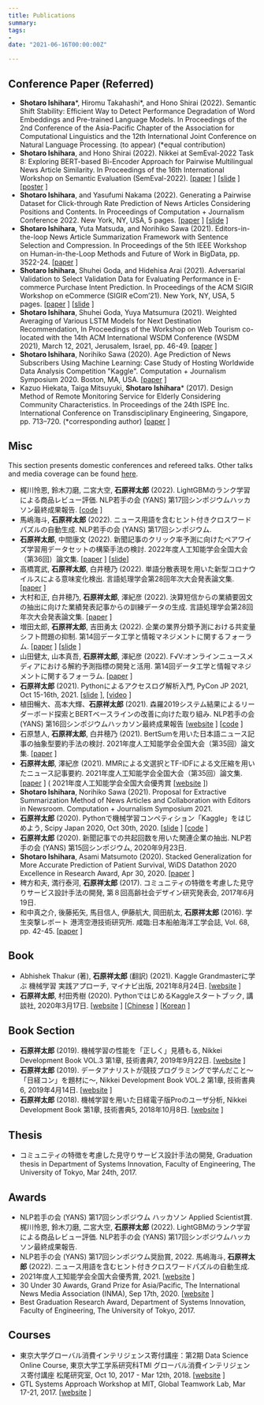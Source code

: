 ```yaml
---
title: Publications
summary:
tags:
- 
date: "2021-06-16T00:00:00Z"

---
```


## Conference Paper (Referred)

- **Shotaro Ishihara***, Hiromu Takahashi*, and Hono Shirai (2022). Semantic Shift Stability: Efficient Way to Detect Performance Degradation of Word Embeddings and Pre-trained Language Models. In Proceedings of the 2nd Conference of the Asia-Pacific Chapter of the Association for Computational Linguistics and the 12th International Joint Conference on Natural Language Processing. (to appear) (*equal contribution)
- **Shotaro Ishihara**, and Hono Shirai (2022). Nikkei at SemEval-2022 Task 8: Exploring BERT-based Bi-Encoder Approach for Pairwise Multilingual News Article Similarity. In Proceedings of the 16th International Workshop on Semantic Evaluation (SemEval-2022). [[paper](https://aclanthology.org/2022.semeval-1.171/) ] [[slide](https://speakerdeck.com/upura/nikkei-at-semeval-2022-task-8-exploring-bert-based-bi-encoder-approach-for-pairwise-multilingual-news-article-similarity) ] [[poster](https://speakerdeck.com/upura/poster-nikkei-at-semeval-2022-task-8-exploring-bert-based-bi-encoder-approach-for-pairwise-multilingual-news-article-similarity) ]
- **Shotaro Ishihara**, and Yasufumi Nakama (2022). Generating a Pairwise Dataset for Click-through Rate Prediction of News Articles Considering Positions and Contents. In Proceedings of Computation + Journalism Conference 2022. New York, NY, USA, 5 pages. [[paper](https://cj2022.brown.columbia.edu/proceedings/) ] [[slide](https://speakerdeck.com/upura/generating-a-pairwise-dataset-for-click-through-rate-prediction-of-news-articles-considering-positions-and-contents) ]
- **Shotaro Ishihara**, Yuta Matsuda, and Norihiko Sawa (2021). Editors-in-the-loop News Article Summarization Framework with Sentence Selection and Compression. In Proceedings of the 5th IEEE Workshop on Human-in-the-Loop Methods and Future of Work in BigData, pp. 3522-24. [[paper](https://ieeexplore.ieee.org/document/9671300) ]
- **Shotaro Ishihara**, Shuhei Goda, and Hidehisa Arai (2021). Adversarial Validation to Select Validation Data for Evaluating Performance in E-commerce Purchase Intent Prediction. In Proceedings of the ACM SIGIR Workshop on eCommerce (SIGIR eCom’21). New York, NY, USA, 5 pages. [[paper](https://sigir-ecom.github.io/accepted-papers.html) ] [[slide](https://speakerdeck.com/upura/adversarial-validation-to-select-validation-data-for-evaluating-performance-in-e-commerce-purchase-intent-prediction) ]
- **Shotaro Ishihara**, Shuhei Goda, Yuya Matsumura (2021). Weighted Averaging of Various LSTM Models for Next Destination Recommendation, In Proceedings of the Workshop on Web Tourism co-located with the 14th ACM International WSDM Conference (WSDM 2021), March 12, 2021, Jerusalem, Israel, pp. 46-49. [[paper](http://ceur-ws.org/Vol-2855/challenge_short_7.pdf) ]
- **Shotaro Ishihara**, Norihiko Sawa (2020). Age Prediction of News Subscribers Using Machine Learning: Case Study of Hosting Worldwide Data Analysis Competition "Kaggle". Computation + Journalism Symposium 2020. Boston, MA, USA. [[paper](https://cj2021.northeastern.edu/research-papers/) ]
- Kazuo Hiekata, Taiga Mitsuyuki, **Shotaro Ishihara*** (2017). Design Method of Remote Monitoring Service for Elderly Considering Community Characteristics. In Proceedings of the 24th ISPE Inc. International Conference on Transdisciplinary Engineering, Singapore, pp. 713–720. (*corresponding author) [[paper](http://ebooks.iospress.nl/volumearticle/46762) ]

## Misc

This section presents domestic conferences and refereed talks.
Other talks and media coverage can be found [here](https://upura.github.io/projects/talks_and_media/).

- 梶川怜恩, 鈴木刀磨, 二宮大空, **石原祥太郎** (2022). LightGBMのランク学習による商品レビュー評価. NLP若手の会 (YANS) 第17回シンポジウムハッカソン最終成果報告. [[code](https://github.com/upura/yans2022-hackathon-team-natural) ]
- 馬嶋海斗, **石原祥太郎** (2022). ニュース用語を含むヒント付きクロスワードパズルの自動生成. NLP若手の会 (YANS) 第17回シンポジウム.
- **石原祥太郎**, 中間康文 (2022). 新聞記事のクリック率予測に向けたペアワイズ学習用データセットの構築手法の検討. 2022年度人工知能学会全国大会（第36回）論文集. [[paper](https://www.jstage.jst.go.jp/article/pjsai/JSAI2022/0/JSAI2022_4H1OS2a05/_article/-char/ja/) ] [[slide](https://speakerdeck.com/upura/jsai2022-generating-pairwise-dataset-for-ctr-prediction)]
- 高橋寛武, **石原祥太郎**, 白井穂乃 (2022). 単語分散表現を用いた新型コロナウイルスによる意味変化検出. 言語処理学会第28回年次大会発表論文集. [[paper](https://www.anlp.jp/proceedings/annual_meeting/2022/pdf_dir/PT3-8.pdf) ]
- 大村和正, 白井穂乃, **石原祥太郎**, 澤紀彦 (2022). 決算短信からの業績要因文の抽出に向けた業績発表記事からの訓練データの生成. 言語処理学会第28回年次大会発表論文集. [[paper](https://www.anlp.jp/proceedings/annual_meeting/2022/pdf_dir/PH3-5.pdf) ]
- 増田太郎, **石原祥太郎**, 吉田勇太 (2022). 企業の業界分類予測における共変量シフト問題の抑制. 第14回データ工学と情報マネジメントに関するフォーラム. [[paper](https://proceedings-of-deim.github.io/DEIM2022/papers/G24-1.pdf) ] [[slide](https://speakerdeck.com/taro_masuda/qi-ye-falseye-jie-fen-lei-yu-ce-niokerugong-bian-liang-sihutowen-ti-falseyi-zhi-81490d5a-1447-43fa-855a-cf6ad23f4db8) ]
- 山田健太, 山本真吾, **石原祥太郎**, 澤紀彦 (2022). F√V:オンラインニュースメディアにおける解約予測指標の開発と活用. 第14回データ工学と情報マネジメントに関するフォーラム. [[paper](https://proceedings-of-deim.github.io/DEIM2022/papers/I44-6.pdf) ]
- **石原祥太郎** (2021). Pythonによるアクセスログ解析入門, PyCon JP 2021, Oct 15-16th, 2021. [[slide](https://speakerdeck.com/upura/tutorial-on-access-log-analysis-by-python) ], [[video](https://youtu.be/_EqrNN5Ld-w) ]
- 植田暢大、高本大輝、**石原祥太郎** (2021). 森羅2019システム結果によるリーダーボード探索とBERTベースラインの改善に向けた取り組み. NLP若手の会 (YANS) 第16回シンポジウムハッカソン最終成果報告 [[website](https://yans.anlp.jp/entry/yans2021report) ] [[code](https://github.com/upura/yans2021-hackathon) ]
- 石原慧人, **石原祥太郎**, 白井穂乃 (2021). BertSumを用いた日本語ニュース記事の抽象型要約手法の検討. 2021年度人工知能学会全国大会（第35回）論文集. [[paper](https://www.jstage.jst.go.jp/article/pjsai/JSAI2021/0/JSAI2021_1D4OS3c02/_article/-char/ja) ]
- **石原祥太郎**, 澤紀彦 (2021). MMRによる文選択とTF-IDFによる文圧縮を用いたニュース記事要約. 2021年度人工知能学会全国大会（第35回）論文集. [[paper](https://www.jstage.jst.go.jp/article/pjsai/JSAI2021/0/JSAI2021_1D2OS3a03/_article/-char/ja) ] ( 2021年度人工知能学会全国大会優秀賞 [[website](https://www.ai-gakkai.or.jp/about/award/jsai_award-conf/) ])
- **Shotaro Ishihara**, Norihiko Sawa (2021). Proposal for Extractive Summarization Method of News Articles and Collaboration with Editors in Newsroom. Computation + Journalism Symposium 2021.
- **石原祥太郎** (2020). Pythonで機械学習コンペティション「Kaggle」をはじめよう, Scipy Japan 2020, Oct 30th, 2020. [[slide](https://speakerdeck.com/upura/quick-start-guide-of-kaggle-machine-learning-competitions-with-python) ] [[code](https://github.com/upura/scipy-japan-2020-kaggle-tutorial) ]
- **石原祥太郎** (2020). 新聞記事での共起回数を用いた関連企業の抽出. NLP若手の会 (YANS) 第15回シンポジウム, 2020年9月23日.
- **Shotaro Ishihara**, Asami Matsumoto (2020). Stacked Generalization for More Accurate Prediction of Patient Survival, WiDS Datathon 2020 Excellence in Research Award, Apr 30, 2020. [[paper](https://drive.google.com/file/d/1JME4R7Cw2rHyFUI0Il297XP8gP3GuVtA/view?usp=sharing) ]
- 稗方和夫, 満行泰河, **石原祥太郎** (2017). コミュニティの特徴を考慮した見守りサービス設計手法の開発, 第８回高齢社会デザイン研究発表会, 2017年6月19日.
- 和中真之介, 後藤拓矢, 馬目信人, 伊藤航大, 岡田航太, **石原祥太郎** (2016). 学生突撃レポート 港湾空港技術研究所. 咸臨:日本船舶海洋工学会誌, Vol. 68, pp. 42-45. [[paper](https://ci.nii.ac.jp/naid/40020991735/) ]

## Book

- Abhishek Thakur (著), **石原祥太郎** (翻訳) (2021). Kaggle Grandmasterに学ぶ 機械学習 実践アプローチ, マイナビ出版, 2021年8月24日. [[website](https://book.mynavi.jp/ec/products/detail/id=123641) ]
- **石原祥太郎**, 村田秀樹 (2020). PythonではじめるKaggleスタートブック, 講談社, 2020年3月17日. [[website](https://www.kspub.co.jp/book/detail/5190067.html) ] [[Chinese](http://books.gotop.com.tw/v_ACD021100) ] [[Korean](http://www.kyobobook.co.kr/product/detailViewKor.laf?ejkGb=KOR&mallGb=KOR&barcode=9791190665841) ]

## Book Section

- **石原祥太郎** (2019). 機械学習の性能を「正しく」見積もる, Nikkei Development Book VOL.3 第1章, 技術書典7, 2019年9月22日. [[website](https://techbookfest.org/event/tbf07) ]
- **石原祥太郎** (2019). データアナリストが競技プログラミングで学んだこと〜「⽇経コン」を題材に〜, Nikkei Development Book VOL.2 第1章, 技術書典6, 2019年4月14日. [[website](https://note.com/nikkei_staff/n/neeae5e42c9f7) ]
- **石原祥太郎** (2018). 機械学習を用いた日経電子版Proのユーザ分析, Nikkei Development Book 第1章, 技術書典5, 2018年10月8日. [[website](https://note.com/nikkei_staff/n/n4d5253dbd58d) ]

## Thesis

- コミュニティの特徴を考慮した見守りサービス設計手法の開発, Graduation thesis in Department of Systems Innovation, Faculty of Engineering, The University of Tokyo, Mar 24th, 2017.

## Awards

- NLP若手の会 (YANS) 第17回シンポジウム ハッカソン Applied Scientist賞. 梶川怜恩, 鈴木刀磨, 二宮大空, **石原祥太郎** (2022). LightGBMのランク学習による商品レビュー評価. NLP若手の会 (YANS) 第17回シンポジウムハッカソン最終成果報告.
- NLP若手の会 (YANS) 第17回シンポジウム奨励賞, 2022. 馬嶋海斗, **石原祥太郎** (2022). ニュース用語を含むヒント付きクロスワードパズルの自動生成.
- 2021年度人工知能学会全国大会優秀賞, 2021. [[website](https://www.ai-gakkai.or.jp/about/award/jsai_award-conf/) ]
- 30 Under 30 Awards, Grand Prize for Asia/Pacific, The International News Media Association (INMA), Sep 17th, 2020. [[website](https://www.inma.org/blogs/main/post.cfm/INMA-unveils-30-rising-stars-in-global-news-media-with-young-professionals-awards) ]
- Best Graduation Research Award, Department of Systems Innovation, Faculty of Engineering, The University of Tokyo, 2017.

## Courses

- 東京大学グローバル消費インテリジェンス寄付講座：第2期 Data Science Online Course, 東京大学工学系研究科TMI グローバル消費インテリジェンス寄付講座 松尾研究室, Oct 10, 2017 - Mar 12th, 2018. [[website](https://gci.t.u-tokyo.ac.jp/dsonline/) ]
- GTL Systems Approach Workshop at MIT, Global Teamwork Lab, Mar 17-21, 2017. [[website](https://www.k.u-tokyo.ac.jp/en/information/category/event/6407.html) ]
